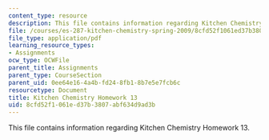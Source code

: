 ```yaml
---
content_type: resource
description: This file contains information regarding Kitchen Chemistry Homework 13.
file: /courses/es-287-kitchen-chemistry-spring-2009/8cfd52f1061ed37b3807abf634d9ad3b_MITES_287S09_assn13_Week13.pdf
file_type: application/pdf
learning_resource_types:
- Assignments
ocw_type: OCWFile
parent_title: Assignments
parent_type: CourseSection
parent_uid: 0ee64e16-4a4b-fd24-8fb1-8b7e5e7fcb6c
resourcetype: Document
title: Kitchen Chemistry Homework 13
uid: 8cfd52f1-061e-d37b-3807-abf634d9ad3b
---
```

This file contains information regarding Kitchen Chemistry Homework 13.

